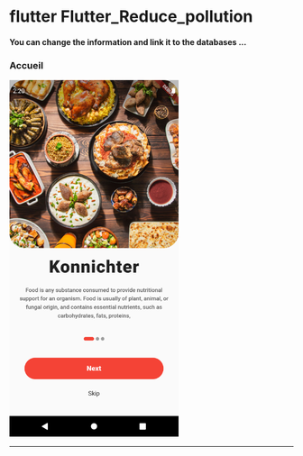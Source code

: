 <h1> flutter Flutter_Reduce_pollution </h1> <h4> You can change the information and link it to the databases ...</h4>
<h3>Accueil</h3>
<img src="https://github.com/abenkoula71/flutter-inter-app-food/blob/main/Screenshot_1643405642.png" width="300" /> <hr>
